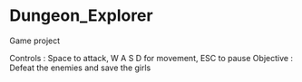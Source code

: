 # Dungeon_Explorer
Game project 

Controls : Space to attack, W A S D for movement, ESC to pause
Objective : Defeat the enemies and save the girls
